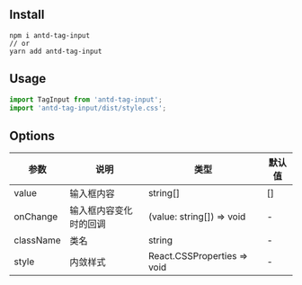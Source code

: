 ## Install
```
npm i antd-tag-input
// or
yarn add antd-tag-input
```

## Usage
```js
import TagInput from 'antd-tag-input';
import 'antd-tag-input/dist/style.css';
```

## Options

| 参数 | 说明 | 类型 | 默认值 |
| --- | --- | --- | --- |
| value | 输入框内容 | string[] | [] |
| onChange | 输入框内容变化时的回调 | (value: string[]) => void | - |
| className | 类名 | string | - |
| style | 内敛样式 | React.CSSProperties => void | - |